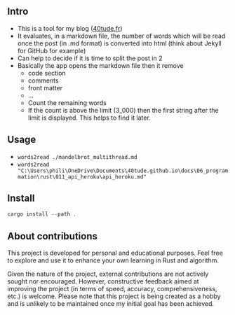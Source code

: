 ## Intro
* This is a tool for my blog ([40tude.fr](https://www.40tude.fr/))
* It evaluates, in a markdown file, the number of words which will be read once the post (in .md format) is converted into html (think about Jekyll for GitHub for example)
* Can help to decide if it is time to split the post in 2
* Basically the app opens the markdown file then it remove
    * code section
    * comments
    * front matter
    * ...
    * Count the remaining words
    * If the count is above the limit (3_000) then the first string after the limit is displayed. This helps to find it later.


## Usage
* `words2read ./mandelbrot_multithread.md` 
* `words2read "C:\Users\phili\OneDrive\Documents\40tude.github.io\docs\06_programmation\rust\011_api_heroku\api_heroku.md"`




## Install
```Powershell
cargo install --path .
```









## About contributions
This project is developed for personal and educational purposes. Feel free to explore and use it to enhance your own learning in Rust and algorithm.

Given the nature of the project, external contributions are not actively sought nor encouraged. However, constructive feedback aimed at improving the project (in terms of speed, accuracy, comprehensiveness, etc.) is welcome. Please note that this project is being created as a hobby and is unlikely to be maintained once my initial goal has been achieved.